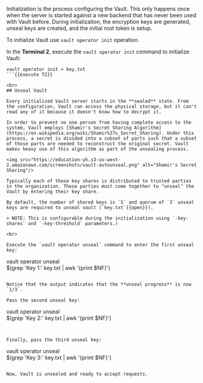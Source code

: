 Initialization is the process configuring the Vault. This only happens once when the server is started against a new backend that has never been used with Vault before. During initialization, the encryption keys are generated, unseal keys are created, and the initial root token is setup.

To initialize Vault use `vault operator init` operation.
<br>

In the **Terminal 2**, execute the `vault operator init` command to initialize Vault:

```
vault operator init > key.txt
```{{execute T2}}

<br>
## Unseal Vault

Every initialized Vault server starts in the **sealed** state. From the configuration, Vault can access the physical storage, but it can't read any of it because it doesn't know how to decrypt it.

In order to prevent no one person from having complete access to the system, Vault employs [Shamir's Secret Sharing Algorithm](https://en.wikipedia.org/wiki/Shamir%27s_Secret_Sharing). Under this process, a secret is divided into a subset of parts such that a subset of those parts are needed to reconstruct the original secret. Vault makes heavy use of this algorithm as part of the unsealing process.

<img src="https://education-yh.s3-us-west-2.amazonaws.com/screenshots/vault-autounseal.png" alt="Shamir's Secret Sharing"/>

Typically each of these key shares is distributed to trusted parties in the organization. These parties must come together to "unseal" the Vault by entering their key share.

By default, the number of shared keys is `5` and quorum of `3` unseal keys are required to unseal vault (`key.txt`{{open}}).  

> NOTE: This is configurable during the initialization using `-key-shares` and `-key-threshold` parameters.)

<br>

Execute the `vault operator unseal` command to enter the first unseal key:

```
vault operator unseal \
    $(grep 'Key 1:' key.txt | awk '{print $NF}')
```{{execute T2}}

Notice that the output indicates that the **unseal progress** is now `1/3`.

Pass the second unseal key:

```
vault operator unseal \
    $(grep 'Key 2:' key.txt | awk '{print $NF}')
```{{execute T2}}


Finally, pass the third unseal key:

```
vault operator unseal \
    $(grep 'Key 3:' key.txt | awk '{print $NF}')
```{{execute T2}}

Now, Vault is unsealed and ready to accept requests.
